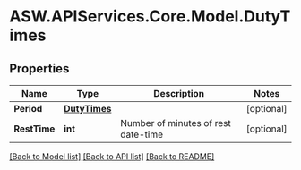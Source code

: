 
# ASW.APIServices.Core.Model.DutyTimes

## Properties

Name | Type | Description | Notes
------------ | ------------- | ------------- | -------------
**Period** | [**DutyTimes**](DutyTimes.md) |  | [optional] 
**RestTime** | **int** | Number of minutes of rest date-time | [optional] 

[[Back to Model list]](../README.md#documentation-for-models)
[[Back to API list]](../README.md#documentation-for-api-endpoints)
[[Back to README]](../README.md)


